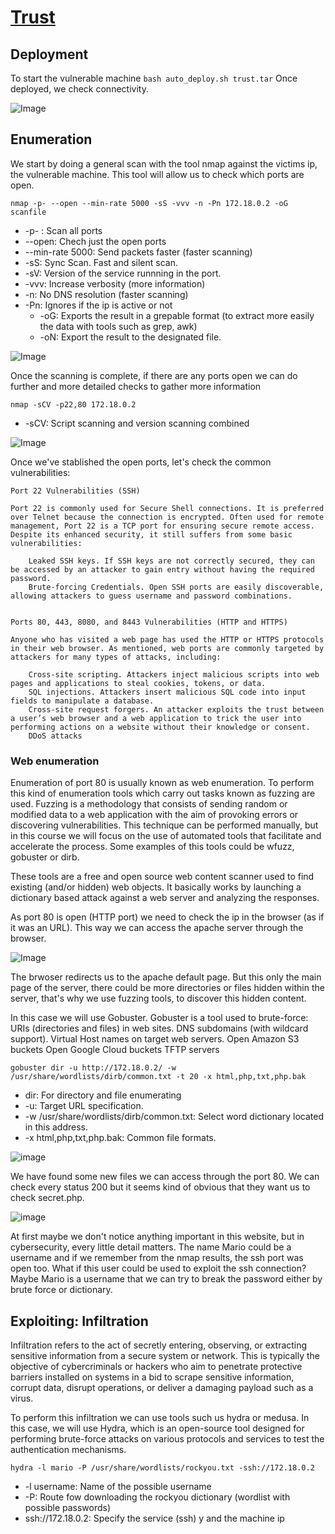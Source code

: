 

# [Trust](https://dockerlabs.es/)


## Deployment
To start the vulnerable machine ```bash auto_deploy.sh trust.tar```
Once deployed, we check connectivity.

![Image](https://github.com/user-attachments/assets/d63f30d6-307d-4bea-8adf-7a15094d372f)

## Enumeration

We start by doing a general scan with the tool nmap against the victims ip, the vulnerable machine. This tool will allow us to check which ports are open.

```nmap -p- --open --min-rate 5000 -sS -vvv -n -Pn 172.18.0.2 -oG scanfile```

- -p- : Scan all ports
- --open: Chech just the open ports
- --min-rate 5000: Send packets faster (faster scanning)
- -sS: Sync Scan. Fast and silent scan.
- -sV: Version of the service runnning in the port.
- -vvv: Increase verbosity (more information)
- -n: No DNS resolution (faster scanning)
- -Pn: Ignores if the ip is active or not
    - -oG: Exports the result in a grepable format (to extract more easily the data with tools such as grep, awk)
    - -oN: Export the result to the designated file.

![Image](https://github.com/user-attachments/assets/678a3873-b29e-4bb0-b457-3405736aa03e)

Once the scanning is complete, if there are any ports open we can do further and more detailed checks to gather more information

```nmap -sCV -p22,80 172.18.0.2```

- -sCV: Script scanning and version scanning combined

![Image](https://github.com/user-attachments/assets/c379c3b8-3b0e-445a-8419-432e9bb32fb1)

Once we've stablished the open ports, let's check the common vulnerabilities:

    Port 22 Vulnerabilities (SSH)
    
    Port 22 is commonly used for Secure Shell connections. It is preferred over Telnet because the connection is encrypted. Often used for remote management, Port 22 is a TCP port for ensuring secure remote access. Despite its enhanced security, it still suffers from some basic vulnerabilities:
    
        Leaked SSH keys. If SSH keys are not correctly secured, they can be accessed by an attacker to gain entry without having the required password.
        Brute-forcing Credentials. Open SSH ports are easily discoverable, allowing attackers to guess username and password combinations.


    Ports 80, 443, 8080, and 8443 Vulnerabilities (HTTP and HTTPS)
    
    Anyone who has visited a web page has used the HTTP or HTTPS protocols in their web browser. As mentioned, web ports are commonly targeted by attackers for many types of attacks, including:
    
        Cross-site scripting. Attackers inject malicious scripts into web pages and applications to steal cookies, tokens, or data.
        SQL injections. Attackers insert malicious SQL code into input fields to manipulate a database.
        Cross-site request forgers. An attacker exploits the trust between a user’s web browser and a web application to trick the user into performing actions on a website without their knowledge or consent.
        DDoS attacks

### Web enumeration

Enumeration of port 80 is usually known as web enumeration. To perform this kind of enumeration tools which carry out tasks known as fuzzing are used. Fuzzing is a methodology that consists of sending random or modified data to a web application with the aim of provoking errors or discovering vulnerabilities. This technique can be performed manually, but in this course we will focus on the use of automated tools that facilitate and accelerate the process. Some examples of this tools could be wfuzz, gobuster or dirb.

These tools are a free and open source web content scanner used to find existing (and/or hidden) web objects. It basically works by launching a dictionary based attack against a web server and analyzing the responses.

As port 80 is open (HTTP port) we need to check the ip in the browser (as if it was an URL). This way we can access the apache server through the browser.

![Image](https://github.com/user-attachments/assets/c5bc319e-5f7a-47bc-a409-d420dda1f677)

The brwoser redirects us to the apache default page. But this only the main page of the server, there could be more directories or files hidden within the server, that's why we use fuzzing tools, to discover this hidden content.

In this case we will use Gobuster.
    Gobuster is a tool used to brute-force:
    URIs (directories and files) in web sites.
    DNS subdomains (with wildcard support).
    Virtual Host names on target web servers.
    Open Amazon S3 buckets
    Open Google Cloud buckets
    TFTP servers

```gobuster dir -u http://172.18.0.2/ -w /usr/share/wordlists/dirb/common.txt -t 20 -x html,php,txt,php.bak```
- dir: For directory and file enumerating
- -u: Target URL specification.
- -w /usr/share/wordlists/dirb/common.txt: Select word dictionary located in this address.
- -x html,php,txt,php.bak: Common file formats.

![image](https://github.com/user-attachments/assets/229ea074-0463-465d-afce-883d6f576c6e)

We have found some new files we can access through the port 80. We can check every status 200 but it seems kind of obvious that they want us to check secret.php.

![image](https://github.com/user-attachments/assets/9bee41fd-9a82-4f76-95f5-ec692f3b4e7d)

At first maybe we don't notice anything important in this website, but in cybersecurity, every little detail matters. The name Mario could be a username and if we remember from the nmap results, the ssh port was open too. What if this user could be used to exploit the ssh connection? Maybe Mario is a username that we can try to break the password either by brute force or dictionary.

## Exploiting: Infiltration

Infiltration refers to the act of secretly entering, observing, or extracting sensitive information from a secure system or network. This is typically the objective of cybercriminals or hackers who aim to penetrate protective barriers installed on systems in a bid to scrape sensitive information, corrupt data, disrupt operations, or deliver a damaging payload such as a virus.

To perform this infiltration we can use tools such us hydra or medusa. 
In this case, we will use Hydra, which is an open-source tool designed for performing brute-force attacks on various protocols and services to test the authentication mechanisms.

``` hydra -l mario -P /usr/share/wordlists/rockyou.txt -ssh://172.18.0.2 ```
- -l username: Name of the possible username
- -P: Route fow downloading the rockyou dictionary (wordlist with possible passwords)
- ssh://172.18.0.2: Specify the service (ssh) y and the machine ip
